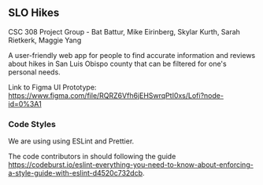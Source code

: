 ## SLO Hikes
CSC 308 Project Group - Bat Battur, Mike Eirinberg, Skylar Kurth, Sarah Rietkerk, Maggie Yang

A user-friendly web app for people to find accurate information and reviews about hikes in San Luis Obispo county that can be filtered for one's personal needs.

Link to Figma UI Prototype: https://www.figma.com/file/RQRZ6Vfh6jEHSwrqPtI0xs/Lofi?node-id=0%3A1

### Code Styles
We are using using ESLint and Prettier.

The code contributors in should following the guide https://codeburst.io/eslint-everything-you-need-to-know-about-enforcing-a-style-guide-with-eslint-d4520c732dcb. 
